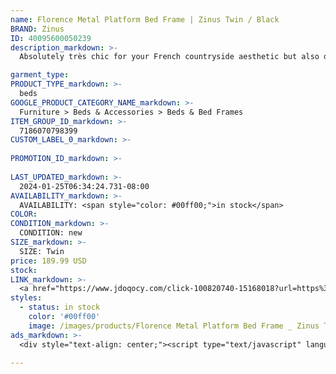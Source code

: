 ```yaml
---
name: Florence Metal Platform Bed Frame | Zinus Twin / Black
BRAND: Zinus
ID: 40095600050239
description_markdown: >-
  Absolutely très chic for your French countryside aesthetic but also distinct and bold enough for a modern industrial style loft, the Florence Metal Platform Bed completes whatever look you’re going for. Finished with a charming curved headboard and footboard, this box-spring-optional bed is the definition of style and substance. And its over 12 inches of under bed clearance space is ideal for storing extra odds and ends.

garment_type:
PRODUCT_TYPE_markdown: >-
  beds
GOOGLE_PRODUCT_CATEGORY_NAME_markdown: >-
  Furniture > Beds & Accessories > Beds & Bed Frames
ITEM_GROUP_ID_markdown: >-
  7186070798399
CUSTOM_LABEL_0_markdown: >-
  
PROMOTION_ID_markdown: >-
  
LAST_UPDATED_markdown: >-
  2024-01-25T06:34:24.731-08:00
AVAILABILITY_markdown: >-
  AVAILABILITY: <span style="color: #00ff00;">in stock</span>
COLOR:
CONDITION_markdown: >-
  CONDITION: new
SIZE_markdown: >-
  SIZE: Twin
price: 189.99 USD
stock: 
LINK_markdown: >-
  <a href="https://www.jdoqocy.com/click-100820740-15168018?url=https%3A%2F%2Fwww.zinus.com%2Fproducts%2Fflorence-metal-platform-bed-frame-1%3Fvariant%3D40095600050239" target="_blank" style="display: inline-block; padding: 10px 20px; font-size: 16px; text-align: center; text-decoration: none; cursor: pointer; border: 1px solid #3498db; color: #3498db; background-color: #fff; border-radius: 5px; transition: background-color 0.3s;">Go to Product</a>
styles:
  - status: in stock
    color: '#00ff00'
    image: /images/products/Florence Metal Platform Bed Frame _ Zinus Twin _ Black/ZinusFlorenceFull-PanelmetalPlatformBed_black-4.jpg
ads_markdown: >-
  <div style="text-align: center;"><script type="text/javascript" language="javascript" src="https://www.kqzyfj.com/placeholder-53972243?target=_top&mouseover=N"></script></div>

---
```

